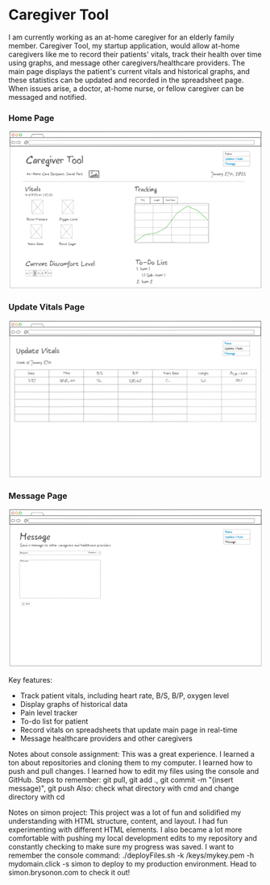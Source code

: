 # Caregiver Tool

I am currently working as an at-home caregiver for an elderly family member. Caregiver Tool, my startup application, would allow at-home caregivers like me to record their patients' vitals, track their health over time using graphs, and message other caregivers/healthcare providers. The main page displays the patient's current vitals and historical graphs, and these statistics can be updated and recorded in the spreadsheet page. When issues arise, a doctor, at-home nurse, or fellow caregiver can be messaged and notified. 
### Home Page
![home page startup](home.png)
### Update Vitals Page
![vital page startup](vitals.png)
### Message Page
![message page startup](message.png)

Key features:
* Track patient vitals, including heart rate, B/S, B/P, oxygen level
* Display graphs of historical data
* Pain level tracker
* To-do list for patient
* Record vitals on spreadsheets that update main page in real-time
* Message healthcare providers and other caregivers

Notes about console assignment: 
This was a great experience. I learned a ton about repositories and cloning them to my computer. I learned how to push and pull changes. I learned how to edit my files using the console and GitHub. 
Steps to remember: git pull, git add ., git commit -m "(insert message)", git push
Also: check what directory with cmd and change directory with cd

Notes on simon project:
This project was a lot of fun and solidified my understanding with HTML structure, content, and layout. I had fun experimenting with different HTML elements. I also became a lot more comfortable with pushing my local development edits to my repository and constantly checking to make sure my progress was saved. I want to remember the console command: ./deployFiles.sh -k /keys/mykey.pem -h mydomain.click -s simon to deploy to my production environment. Head to simon.brysonon.com to check it out!

